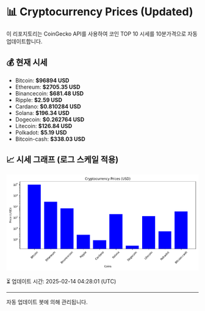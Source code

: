 
# 📊 Cryptocurrency Prices (Updated)

이 리포지토리는 CoinGecko API를 사용하여 코인 TOP 10 시세를 10분가격으로 자동 업데이트합니다.

## 💰 현재 시세
- Bitcoin: **$96894 USD**
- Ethereum: **$2705.35 USD**
- Binancecoin: **$681.48 USD**
- Ripple: **$2.59 USD**
- Cardano: **$0.810284 USD**
- Solana: **$196.34 USD**
- Dogecoin: **$0.262764 USD**
- Litecoin: **$126.84 USD**
- Polkadot: **$5.19 USD**
- Bitcoin-cash: **$338.03 USD**

## 📈 시세 그래프 (로그 스케일 적용)
![Crypto Prices](crypto_prices.png)

⏳ 업데이트 시간: 2025-02-14 04:28:01 (UTC)

---
자동 업데이트 봇에 의해 관리됩니다.
